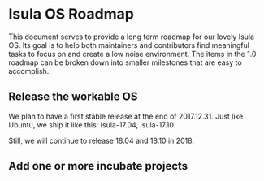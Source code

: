 # Isula OS Roadmap

This document serves to provide a long term roadmap for our lovely Isula OS.
Its goal is to help both maintainers and contributors find meaningful tasks to focus on and create a low noise environment.
The items in the 1.0 roadmap can be broken down into smaller milestones that are easy to accomplish.

## Release the workable OS
We plan to have a first stable release at the end of 2017.12.31.
Just like Ubuntu, we ship it like this:  Isula-17.04, Isula-17.10.

Still, we will continue to release 18.04 and 18.10 in 2018.

## Add one or more incubate projects
